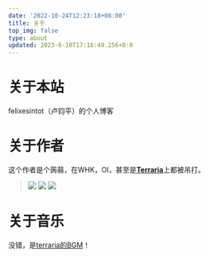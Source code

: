 ```yaml
---
date: '2022-10-24T12:23:18+08:00'
title: 关于
top_img: false
type: about
updated: 2023-6-10T17:16:49.256+8:0
---
```

# 关于本站

felixesintot（卢钧平）的个人博客

# 关于作者

这个作者是个蒟蒻，在WHK，OI，甚至是[**Terraria**](http://www.gog-games.com/search/terraria)上都被吊打。

> [![](/collect/image_shields/luogu.svg)](https://www.luogu.com.cn/user/289608)
> [![](/collect/image_shields/github.svg)](https://github.com/felixesintot/)
> [![](/collect/image_shields/codeforces.svg)](https://codeforces.com/profile/felixesintot)

# 关于音乐

没错，是[terraria的BGM](https://music.163.com/#/playlist?id=360286071)！
